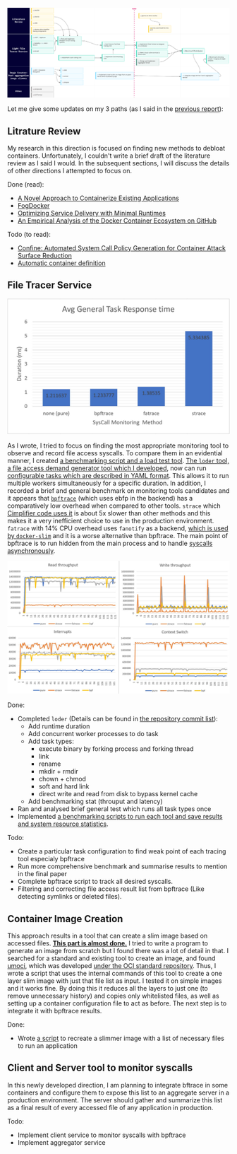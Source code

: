 ![Second update on roadmap](./roadmap2.png "overal procedure of container debloating - second update")

Let me give some updates on my 3 paths (as I said in the [previous report](https://github.com/erfan-mehraban/debloating-software-infrastructure/blob/main/reports/2022-07-22.md)):

## Litrature Review
My research in this direction is focused on finding new methods to debloat containers. Unfortunately, I couldn't write a brief draft of the literature review as I said I would. In the subsequent sections, I will discuss the details of other directions I attempted to focus on.

Done (read):
- [A Novel Approach to Containerize Existing Applications](https://repository.lib.fit.edu/handle/11141/2518)
- [FogDocker](https://hal.archives-ouvertes.fr/hal-02332679)
- [Optimizing Service Delivery with Minimal Runtimes](https://link.springer.com/chapter/10.1007/978-3-319-91764-1_35)
- [An Empirical Analysis of the Docker Container Ecosystem on GitHub](https://ieeexplore.ieee.org/document/7962382)

Todo (to read):
- [Confine: Automated System Call Policy Generation for Container Attack Surface Reduction](https://www.usenix.org/conference/raid2020/presentation/ghavanmnia)
- [Automatic container definition](https://patents.google.com/patent/US20160350081)

## File Tracer Service

![Average General Task Response Time](./avg-primitive-rt-traces.jpg "bpftrace shows best results")

As I wrote, I tried to focus on finding the most appropriate monitoring tool to observe and record file access syscalls. To compare them in an evidential manner, I created [a benchmarking script and a load test tool](https://github.com/erfan-mehraban/debloating-software-infrastructure/tree/main/benchmarks/tracer/). [The `loder` tool, a file access demand generator tool which I developed](https://github.com/erfan-mehraban/debloating-software-infrastructure/tree/main/benchmarks/tracer/loder), now can run [configurable tasks which are described in YAML format](https://github.com/erfan-mehraban/debloating-software-infrastructure/blob/main/benchmarks/tracer/loder/tasks.yml). This allows it to run multiple workers simultaneously for a specific duration. In addition, I recorded a brief and general benchmark on monitoring tools candidates and it appears that [`bpftrace`](https://github.com/erfan-mehraban/debloating-software-infrastructure/tree/main/benchmarks/tracer/bpftrace) (which uses ebfp in the backend) has a comparatively low overhead when compared to other tools. `strace` which [Cimplifier code uses it](https://github.com/erfan-mehraban/debloating-software-infrastructure/blob/main/related-works/cimplifier/code/straceparser.py) is about 5x slower than other methods and this makes it a very inefficient choice to use in the production environment. `fatrace` with 14% CPU overhead uses `fanotify` as a backend, [which is used by `docker-slim`](https://github.com/docker-slim/docker-slim/blob/master/pkg/third_party/madmo/fanotify/) and it is a worse alternative than bpftrace. The main point of bpftrace is to run hidden from the main process and to handle [syscalls asynchronously](https://manpages.ubuntu.com/manpages/kinetic/man8/bpftrace.8.html#sync%20and%20async).

![General System Resource Consumption over Time](./avg-primitive-thrpt-traces.jpg "bpftrace shows best results")

Done:
- Completed `loder` (Details can be found in [the repository commit list](https://github.com/erfan-mehraban/debloating-software-infrastructure/search?q=loder&type=commits)):
  - Add runtime duration
  - Add concurrent worker processes to do task
  - Add task types:
    - execute binary by forking process and forking thread
    - link
    - rename
    - mkdir + rmdir
    - chown + chmod
    - soft and hard link
    - direct write and read from disk to bypass kernel cache
  - Add benchmarking stat (throuput and latency)
- Ran and analysed brief general test which runs all task types once
- Implemented [a benchmarking scripts to run each tool and save results and system resource statistics](https://github.com/erfan-mehraban/debloating-software-infrastructure/tree/main/benchmarks/tracer).

Todo:
- Create a particular task configuration to find weak point of each tracing tool especialy bpftrace
- Run more comprehensive benchmark and summarise results to mention in the final paper
- Complete bpftrace script to track all desired syscalls.
- Filtering and correcting file access result list from bpftrace (Like detecting symlinks or deleted files).

## Container Image Creation

This approach results in a tool that can create a slim image based on accessed files. [**This part is almost done.**](https://github.com/erfan-mehraban/debloating-software-infrastructure/tree/main/tools/slimmer) I tried to write a program to generate an image from scratch but I found there was a lot of detail in that. I searched for a standard and existing tool to create an image, and found [umoci](https://umo.ci/), which was developed [under the OCI standard repository](https://github.com/opencontainers/umoci/releases). Thus, I wrote a script that uses the internal commands of this tool to create a one layer slim image with just that file list as input. I tested it on simple images and it works fine. By doing this it reduces all the layers to just one (to remove unnecessary history) and copies only whitelisted files, as well as setting up a container configuration file to act as before. The next step is to integrate it with bpftrace results.

Done:
- Wrote [a script](https://github.com/erfan-mehraban/debloating-software-infrastructure/tree/main/tools/slimmer) to recreate a slimmer image with a list of necessary files to run an application

## Client and Server tool to monitor syscalls

In this newly developed direction, I am planning to integrate bftrace in some containers and configure them to expose this list to an aggregate server in a production environment. The server should gather and summarize this list as a final result of every accessed file of any application in production.

Todo:
- Implement client service to monitor syscalls with bpftrace
- Implement aggregator service
